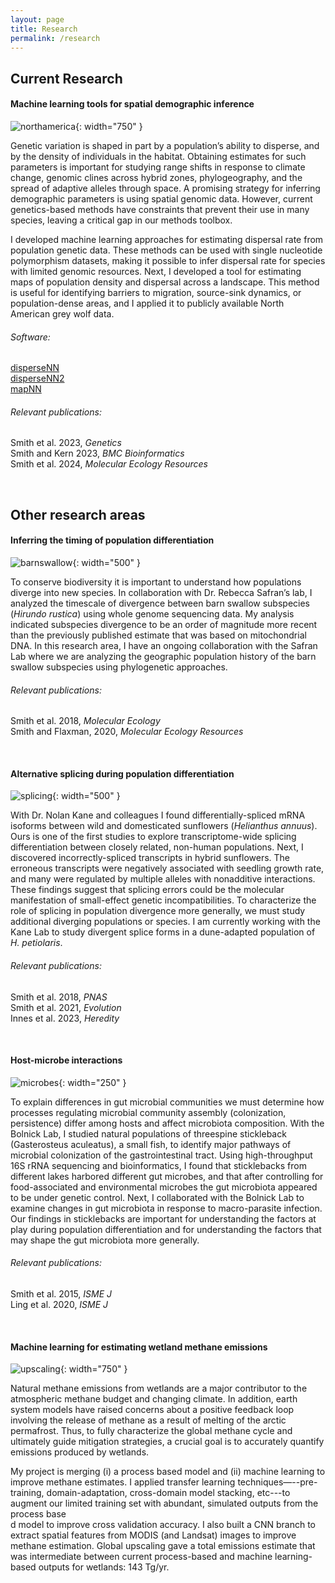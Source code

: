 ```yaml
---
layout: page
title: Research
permalink: /research
---
```





## Current Research

#### Machine learning tools for spatial demographic inference

![northamerica](assets/img/northamerica.jpg){: width="750" }

Genetic variation is shaped in part by a population’s ability to disperse, and by the density of individuals in the habitat.
Obtaining estimates for such parameters is important for studying range shifts in response to climate change, genomic clines across hybrid zones, phylogeography, and the spread of adaptive alleles through space.
A promising strategy for inferring demographic parameters is using spatial genomic data.
However, current genetics-based methods have constraints that prevent their use in many species, leaving a critical gap in our methods toolbox.

I developed machine learning approaches for estimating dispersal rate from population genetic data.
These methods can be used with single nucleotide polymorphism datasets, making it possible to infer dispersal rate for species with limited genomic resources.
Next, I developed a tool for estimating maps of population density and dispersal across a landscape.
This method is useful for identifying barriers to migration, source-sink dynamics, or population-dense areas, and I applied it to publicly available North American grey wolf data.


###### Software:
[disperseNN](https://github.com/kr-colab/disperseNN)\
[disperseNN2](https://dispersenn2.readthedocs.io/en/latest/)\
[mapNN](https://github.com/kr-colab/mapNN)

###### Relevant publications:
Smith et al. 2023, *Genetics*\
Smith and Kern 2023, *BMC Bioinformatics*\
Smith et al. 2024, *Molecular Ecology Resources*

&nbsp;
&nbsp;
&nbsp;
&nbsp;
&nbsp;






## Other research areas







#### Inferring the timing of population differentiation

![barnswallow](assets/img/barnswallow.jpg){: width="500" }

To conserve biodiversity it is important to understand how populations diverge into new species.
In collaboration with Dr. Rebecca Safran’s lab, I analyzed the timescale of divergence between barn swallow subspecies (*Hirundo rustica*) using whole genome sequencing data.
My analysis indicated subspecies divergence to be an order of magnitude more recent than the previously published estimate that was based on mitochondrial DNA.
In this research area, I have an ongoing collaboration with the Safran Lab where we are analyzing the geographic population history of the barn swallow subspecies using phylogenetic approaches.

###### Relevant publications:
Smith et al. 2018, *Molecular Ecology*\
Smith and Flaxman, 2020, *Molecular Ecology Resources*

&nbsp;
&nbsp;
&nbsp;
&nbsp;
&nbsp;








#### Alternative splicing during population differentiation

![splicing](assets/img/splicing.jpg){: width="500" }

With Dr. Nolan Kane and colleagues I found differentially-spliced mRNA isoforms between wild and domesticated sunflowers (*Helianthus annuus*).
Ours is one of the first studies to explore transcriptome-wide splicing differentiation between closely related, non-human populations.
Next, I discovered incorrectly-spliced transcripts in hybrid sunflowers.
The erroneous transcripts were negatively associated with seedling growth rate, and many were regulated by multiple alleles with nonadditive interactions.
These findings suggest that splicing errors could be the molecular manifestation of small-effect genetic incompatibilities.
To characterize the role of splicing in population divergence more generally, we must study additional diverging populations or species.
I am currently working with the Kane Lab to study divergent splice forms in a dune-adapted population of *H. petiolaris*.

###### Relevant publications:
Smith et al. 2018, *PNAS*\
Smith et al. 2021, *Evolution*\
Innes et al. 2023, *Heredity*

&nbsp;
&nbsp;
&nbsp;
&nbsp;
&nbsp;







#### Host-microbe interactions

![microbes](assets/img/microbe.jpg){: width="250" }

To explain differences in gut microbial communities we must determine how processes regulating microbial community assembly (colonization, persistence) differ among hosts and affect microbiota composition. With the Bolnick Lab, I studied natural populations of threespine stickleback (Gasterosteus aculeatus), a small fish, to identify major pathways of microbial colonization of the gastrointestinal tract. Using high-throughput 16S rRNA sequencing and bioinformatics, I found that sticklebacks from different lakes harbored different gut microbes, and that after controlling for food-associated and environmental microbes the gut microbiota appeared to be under genetic control. Next, I collaborated with the Bolnick Lab to examine changes in gut microbiota in response to macro-parasite infection. Our findings in sticklebacks are important for understanding the factors at play during population differentiation and for understanding the factors that may shape the gut microbiota more generally.


###### Relevant publications:
Smith et al. 2015, *ISME J*\
Ling  et al. 2020, *ISME J*

&nbsp;
&nbsp;
&nbsp;
&nbsp;
&nbsp;





#### Machine learning for estimating wetland methane emissions

![upscaling](assets/img/upscaling.jpg){: width="750" }


Natural methane emissions from wetlands are a major contributor to the atmospheric methane budget and changing climate.
In addition, earth system models have raised concerns about a positive feedback loop involving the release of methane as a result of melting of the arctic permafrost.
Thus, to fully characterize the global methane cycle and ultimately guide mitigation strategies, a crucial goal is to accurately quantify emissions produced by wetlands.

My project is merging (i) a process based model and (ii) machine learning to improve methane estimates.
I applied transfer learning techniques—--pre-training, domain-adaptation, cross-domain model stacking, etc---to augment our limited training set with abundant, simulated outputs from the process base\
d model to improve cross validation accuracy.
I also built a CNN branch to extract spatial features from MODIS (and Landsat) images to improve methane estimation.
Global upscaling gave a total emissions estimate that was intermediate between current process-based and machine learning-based outputs for wetlands: 143 Tg/yr.

&nbsp;
&nbsp;
&nbsp;
&nbsp;
&nbsp;



